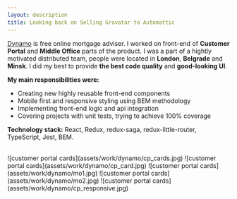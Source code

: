 ```yaml
---
layout: description
title: Looking back on Selling Gravatar to Automattic
---
```


[Dynamo](https://dynamo.co.uk) is free online mortgage adviser. 
I worked on front-end of **Customer Portal** and **Middle Office** parts of the product.
I was a part of a hightly motivated distributed team, people were located in **London**, **Belgrade** and **Minsk**. I did my best to provide **the best code quality** and **good-looking UI**.

**My main responsibilities were:**
* Creating new highly reusable front-end components
* Mobile first and responsive styling using BEM methodology
* Implementing front-end logic and api integration
* Covering projects with unit tests, trying to achieve 100% coverage

**Technology stack:** React, Redux, redux-saga, redux-little-router, TypeScript, Jest, BEM.

<br/>
![customer portal cards](assets/work/dynamo/cp_cards.jpg)
![customer portal cards](assets/work/dynamo/cp_card.jpg)
![customer portal cards](assets/work/dynamo/mo1.jpg)
![customer portal cards](assets/work/dynamo/mo2.jpg)
![customer portal cards](assets/work/dynamo/cp_responsive.jpg)
